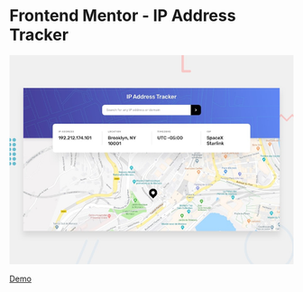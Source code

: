 # Frontend Mentor - IP Address Tracker

![Design preview for the IP Address Tracker coding challenge](./design/desktop-preview.jpg)

[Demo](https://ip-finder-livid.vercel.app/)